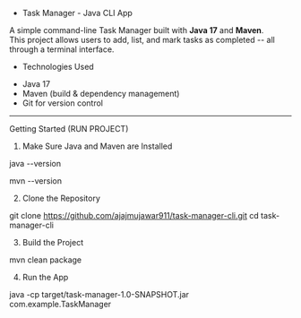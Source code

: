 * Task Manager - Java CLI App

A simple command-line Task Manager built with **Java 17** and **Maven**.  
This project allows users to add, list, and mark tasks as completed -- all through a terminal interface.

* Technologies Used

- Java 17
- Maven (build & dependency management)
- Git for version control

---

Getting Started (RUN PROJECT)

1. Make Sure Java and Maven are Installed

java --version

mvn --version

 
2. Clone the Repository


git clone https://github.com/ajajmujawar911/task-manager-cli.git
cd task-manager-cli

3. Build the Project

mvn clean package


4. Run the App

java -cp target/task-manager-1.0-SNAPSHOT.jar com.example.TaskManager


